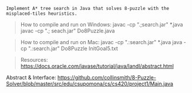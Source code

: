 ```
Implement A* tree search in Java that solves 8-puzzle with the misplaced-tiles heuristics.
```

> How to compile and run on Windows:
javac -cp ".;search.jar" *.java
javac -cp ".; seach.jar" Do8Puzzle.java

> How to compile and run on Mac:
javac -cp ".:search.jar" *.java
java -cp ".:search.jar" Do8Puzzle InitGoal5.txt

> Resources:
https://docs.oracle.com/javase/tutorial/java/IandI/abstract.html

Abstract & Interface:
https://github.com/collinsmith/8-Puzzle-Solver/blob/master/src/edu/csupomona/cs/cs420/project1/Main.java